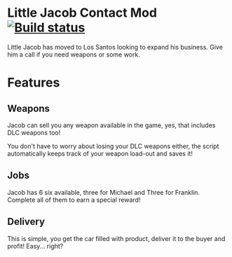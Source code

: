 # Little Jacob Contact Mod [![Build status](https://ci.appveyor.com/api/projects/status/aoidbdng88s9f2di?svg=true)](https://ci.appveyor.com/project/I-E-A-I-A-I-O/littlejacobmod)
Little Jacob has moved to Los Santos looking to expand his business. Give him a call if you need weapons or some work.

# Features
## Weapons
Jacob can sell you any weapon available in the game, yes, that includes DLC weapons too!

You don't have to worry about losing your DLC weapons either, the script automatically keeps track of your weapon load-out and saves it!

## Jobs
Jacob has 6 six available, three for Michael and Three for Franklin. Complete all of them to earn a special reward!

## Delivery
This is simple, you get the car filled with product, deliver it to the buyer and profit! Easy... right?
